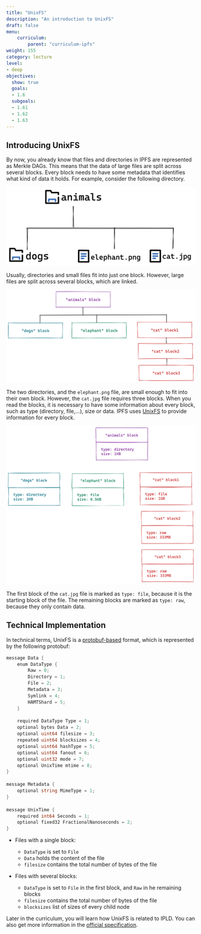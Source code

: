 ```yaml
---
title: "UnixFS"
description: "An introduction to UnixFS"
draft: false
menu:
    curriculum:
        parent: "curriculum-ipfs"
weight: 155
category: lecture
level:
- deep
objectives:
  show: true
  goals:
  - 1.6
  subgoals:
  - 1.61
  - 1.62
  - 1.63
---
```


## Introducing UnixFS
By now, you already know that files and directories in IPFS are represented as Merkle DAGs. This means that the data of large files are split across several blocks. Every block needs to have some metadata that identifies what kind of data it holds. For example, consider the following directory.

![File structure sample](file-structure.png)

Usually, directories and small files fit into just one block. However, large files are split across several blocks, which are linked.

![Files and directories as blocks](blocks.png)

The two directories, and the `elephant.png` file, are small enough to fit into their own block. However, the `cat.jpg` file requires three blocks. When you read the blocks, it is necessary to have some information about every block, such as type (directory, file,...), size or data. IPFS uses [UnixFS](https://docs.ipfs.tech/concepts/file-systems/#unix-file-system-unixfs) to provide information for every block.

![Detailed view of the blocks](blocks-detailed.png)

The first block of the `cat.jpg` file is marked as `type: file`, because it is the starting block of the file. The remaining blocks are marked as `type: raw`, because they only contain data.

## Technical Implementation
In technical terms, UnixFS is a [protobuf-based](https://developers.google.com/protocol-buffers) format, which is represented by the following protobuf:

```go
message Data {
    enum DataType {
        Raw = 0;
        Directory = 1;
        File = 2;
        Metadata = 3;
        Symlink = 4;
        HAMTShard = 5;
    }

    required DataType Type = 1;
    optional bytes Data = 2;
    optional uint64 filesize = 3;
    repeated uint64 blocksizes = 4;
    optional uint64 hashType = 5;
    optional uint64 fanout = 6;
    optional uint32 mode = 7;
    optional UnixTime mtime = 8;
}

message Metadata {
    optional string MimeType = 1;
}

message UnixTime {
    required int64 Seconds = 1;
    optional fixed32 FractionalNanoseconds = 2;
}
```

* Files with a single block:
    - `DataType` is set to `File`
    - `Data` holds the content of the file
    - `filesize` contains the total number of bytes of the file

* Files with several blocks:
    - `DataType` is set to `File` in the first block, and `Raw` in he remaining blocks
    - `filesize` contains the total number of bytes of the file
    - `blocksizes` list of sizes of every child node

Later in the curriculum, you will learn how UnixFS is related to IPLD. You can also get more information in the [official specification](https://github.com/ipfs/specs/blob/main/UNIXFS.md).

